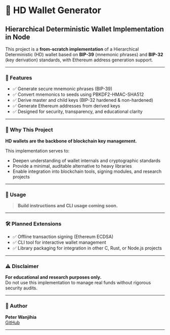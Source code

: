 # 🚀 HD Wallet Generator

## Hierarchical Deterministic Wallet Implementation in Node

This project is a **from-scratch implementation** of a Hierarchical Deterministic (HD) wallet based on **BIP-39** (mnemonic phrases) and **BIP-32** (key derivation) standards, with Ethereum address generation support.

---

### 🔧 Features

- ✅ Generate secure mnemonic phrases (BIP-39)
- ✅ Convert mnemonics to seeds using PBKDF2-HMAC-SHA512
- ✅ Derive master and child keys (BIP-32 hardened & non-hardened)
- ✅ Generate Ethereum addresses from derived keys
- ✅ Designed for security, transparency, and educational clarity

---

### 🎯 Why This Project

**HD wallets are the backbone of blockchain key management.**

This implementation serves to:

- Deepen understanding of wallet internals and cryptographic standards  
- Provide a minimal, auditable alternative to heavy libraries  
- Enable integration into blockchain tools, signing modules, and research projects

---

### 🚀 Usage

> **Build instructions and CLI usage coming soon.**

---

### 🛠️ Planned Extensions

- ✅ Offline transaction signing (Ethereum ECDSA)
- ✅ CLI tool for interactive wallet management
- ✅ Library packaging for integration in other C, Rust, or Node.js projects

---

### ⚠️ Disclaimer

**For educational and research purposes only.**  
Do not use this implementation to manage real funds without rigorous security audits.

---

### 👤 Author

**Peter Wanjihia**  
[GitHub](https://github.com/PeterWanjihia)

---

